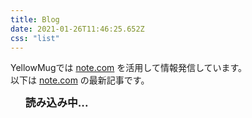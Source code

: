 ```yaml
---
title: Blog
date: 2021-01-26T11:46:25.652Z
css: "list"
---
```


YellowMugでは [note.com](https://note.com/yellow_mug) を活用して情報発信しています。<br>
以下は [note.com](https://note.com/yellow_mug) の最新記事です。

<ul id=rss><big><b>読み込み中...</b></big></ul>
<script>
fetch("//api.rss2json.com/v1/api.json?rss_url=https%3A%2F%2Fnote.com%2Fyellow_mug%2Frss")
.then(function(response) {
  return response.json();
})
.then(function(json) {
  let data = json.items,
      html = "";
  for (value of data) {
   html = html+"<li><a href="+value.link+" target=_blank><h2>"+value.title+"</h2><time>"+value.pubDate+"</time></a></li>";
   rss.innerHTML = html;
  }
});
</script>